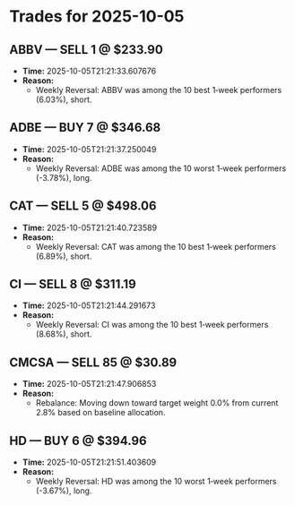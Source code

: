 # Trades for 2025-10-05

## ABBV — SELL 1 @ $233.90
- **Time:** 2025-10-05T21:21:33.607676
- **Reason:**
  - Weekly Reversal: ABBV was among the 10 best 1‑week performers (6.03%), short.

## ADBE — BUY 7 @ $346.68
- **Time:** 2025-10-05T21:21:37.250049
- **Reason:**
  - Weekly Reversal: ADBE was among the 10 worst 1‑week performers (-3.78%), long.

## CAT — SELL 5 @ $498.06
- **Time:** 2025-10-05T21:21:40.723589
- **Reason:**
  - Weekly Reversal: CAT was among the 10 best 1‑week performers (6.89%), short.

## CI — SELL 8 @ $311.19
- **Time:** 2025-10-05T21:21:44.291673
- **Reason:**
  - Weekly Reversal: CI was among the 10 best 1‑week performers (8.68%), short.

## CMCSA — SELL 85 @ $30.89
- **Time:** 2025-10-05T21:21:47.906853
- **Reason:**
  - Rebalance: Moving down toward target weight 0.0% from current 2.8% based on baseline allocation.

## HD — BUY 6 @ $394.96
- **Time:** 2025-10-05T21:21:51.403609
- **Reason:**
  - Weekly Reversal: HD was among the 10 worst 1‑week performers (-3.67%), long.

